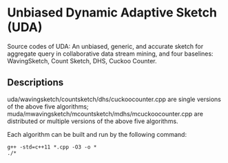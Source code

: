 # Unbiased Dynamic Adaptive Sketch (UDA)



Source codes of UDA: An unbiased, generic, and accurate sketch for aggregate query in collaborative data stream mining, and four baselines: WavingSketch, Count Sketch, DHS, Cuckoo Counter.

## Descriptions



uda/wavingsketch/countsketch/dhs/cuckoocounter.cpp are single versions of the above five algorithms;
muda/mwavingsketch/mcountsketch/mdhs/mcuckoocounter.cpp are distributed or multiple versions of the above five algorithms.

Each algorithm can be built and run by the following command: 

```
g++ -std=c++11 *.cpp -O3 -o *
./*
```
